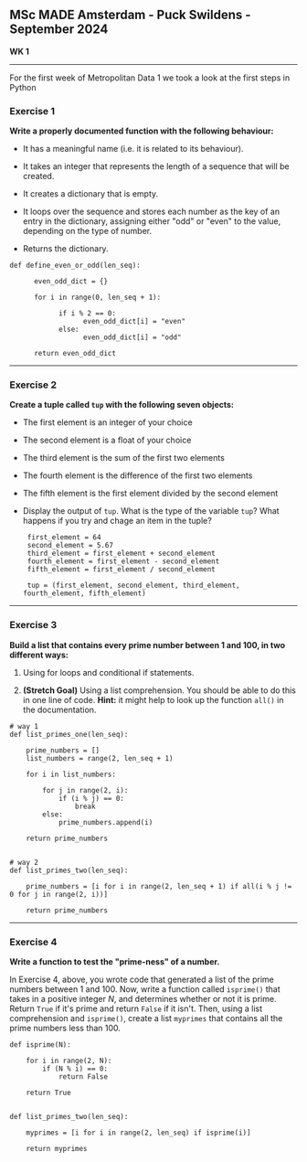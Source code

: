 
## MSc MADE Amsterdam - Puck Swildens - September 2024

**WK 1**

---

For the first week of Metropolitan Data 1 we took a look at the first steps in Python

### Exercise 1
**Write a properly documented function with the following behaviour:**

- It has a meaningful name (i.e. it is related to its behaviour).
- It takes an integer that represents the length of a sequence that will be created.
- It creates a dictionary that is empty.
- It loops over the sequence and stores each number as the key of an entry in the dictionary, assigning either "odd" or "even" to the value, depending on the type of number.

- Returns the dictionary.
```
def define_even_or_odd(len_seq):
  
      even_odd_dict = {}
  
      for i in range(0, len_seq + 1):
      
            if i % 2 == 0:
                  even_odd_dict[i] = "even"
            else:
                  even_odd_dict[i] = "odd"
  
      return even_odd_dict
  ```
___
### Exercise 2
**Create a tuple called `tup` with the following seven objects:**

- The first element is an integer of your choice
- The second element is a float of your choice  
- The third element is the sum of the first two elements
- The fourth element is the difference of the first two elements
- The fifth element is the first element divided by the second element

- Display the output of `tup`.  What is the type of the variable `tup`? What happens if you try and chage an item in the tuple?
  
   ```
    first_element = 64
    second_element = 5.67
    third_element = first_element + second_element
    fourth_element = first_element - second_element
    fifth_element = first_element / second_element
    
    tup = (first_element, second_element, third_element, fourth_element, fifth_element)
   ``` 
___
### Exercise 3
**Build a list that contains every prime number between 1 and 100, in two different ways:**
    
1. Using for loops and conditional if statements.

2. **(Stretch Goal)** Using a list comprehension.  You should be able to do this in one line of code. **Hint:** it might help to look up the function `all()` in the documentation.

```
# way 1
def list_primes_one(len_seq):

    prime_numbers = []
    list_numbers = range(2, len_seq + 1)

    for i in list_numbers:

        for j in range(2, i):
            if (i % j) == 0:
                break
        else:
            prime_numbers.append(i)
        
    return prime_numbers
    

# way 2
def list_primes_two(len_seq):

    prime_numbers = [i for i in range(2, len_seq + 1) if all(i % j != 0 for j in range(2, i))]

    return prime_numbers
```
___
### Exercise 4
**Write a function to test the "prime-ness" of a number.**
    
In Exercise 4, above, you wrote code that generated a list of the prime numbers between 1 and 100. Now, write a function called `isprime()` that takes in a positive integer $N$, and determines whether or not it is prime.  Return `True` if it's prime and return `False` if it isn't. Then, using a list comprehension and `isprime()`, create a list `myprimes` that contains all the prime numbers less than 100.  

```
def isprime(N):

    for i in range(2, N):
        if (N % i) == 0:
            return False     
        
    return True
        
    
def list_primes_two(len_seq):

    myprimes = [i for i in range(2, len_seq) if isprime(i)]

    return myprimes
```

